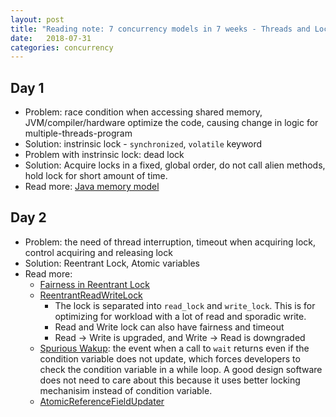 ```yaml
---
layout: post
title: "Reading note: 7 concurrency models in 7 weeks - Threads and Locks"
date:   2018-07-31
categories: concurrency
---
```


## Day 1

- Problem: race condition when accessing shared memory, JVM/compiler/hardware
optimize the code, causing change in logic for multiple-threads-program
- Solution: instrinsic lock - `synchronized`, `volatile` keyword
- Problem with instrinsic lock: dead lock
- Solution: Acquire locks in a fixed, global order, do not call alien methods,
  hold lock for short amount of time.
- Read more: [Java memory model](http://www.cs.umd.edu/~pugh/java/memoryModel/jsr-133-faq.html)

## Day 2

- Problem: the need of thread interruption, timeout when acquiring lock, control acquiring
and releasing lock
- Solution: Reentrant Lock, Atomic variables
- Read more:
  + [Fairness in Reentrant Lock](http://tutorials.jenkov.com/java-concurrency/starvation-and-fairness.html)
  + [ReentrantReadWriteLock](http://www.byteslounge.com/tutorials/read-write-locks-in-java-reentrantreadwritelock)
    - The lock is separated into `read_lock` and `write_lock`. This is for
    optimizing for workload with a lot of read and sporadic write.
    - Read and Write lock can also have fairness and timeout
    - Read -> Write is upgraded, and Write -> Read is downgraded
  + [Spurious Wakup](http://blog.vladimirprus.com/2005/07/spurious-wakeups.html):
  the event when a call to `wait` returns even if the condition variable does not update, which forces developers
  to check the condition variable in a while loop. A good design software does
  not need to care about this because it uses better locking mechanisim instead
  of condition variable.
  + [AtomicReferenceFieldUpdater](http://normanmaurer.me/blog/2013/10/28/Lesser-known-concurrent-classes-Part-1/)

